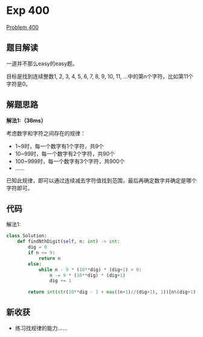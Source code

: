 # Exp 400

[Problem 400](https://leetcode.com/problems/nth-digit/)

## 题目解读

一道并不那么easy的easy题。

目标是找到连续整数1, 2, 3, 4, 5, 6, 7, 8, 9, 10, 11, ...中的第n个字符，比如第11个字符是0。

## 解题思路

**解法1:（36ms）**

考虑数字和字符之间存在的规律：

- 1~9时，每一个数字有1个字符，共9个
- 10~99时，每一个数字有2个字符，共90个
- 100~999时，每一个数字有3个字符，共900个
- ……

已知此规律，即可以通过连续减去字符值找到范围，最后再确定数字并确定是哪个字符即可。

## 代码

解法1:

```python
class Solution:
    def findNthDigit(self, n: int) -> int:
        dig = 0
        if n <= 9:
            return n
        else:
            while n - 9 * (10**dig) * (dig+1) > 0:
                n -= 9 * (10**dig) * (dig+1)
                dig += 1
        
        return int(str(10**dig - 1 + max((n+1)//(dig+1), 1))[n%(dig+1)-1])
```

## 新收获

- 练习找规律的能力……



